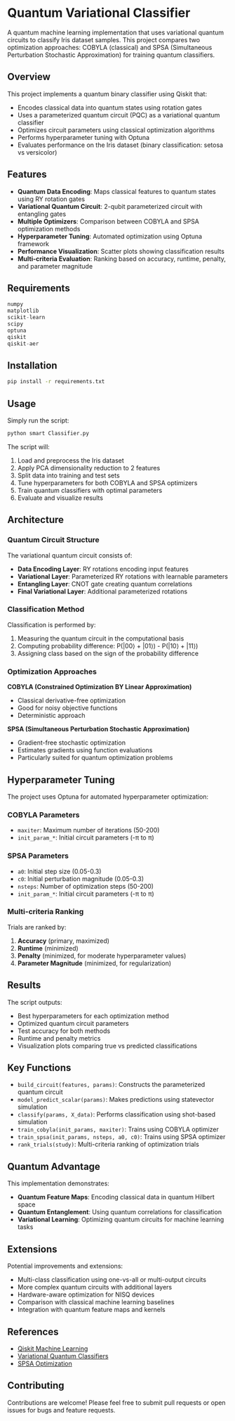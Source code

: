 # Quantum Variational Classifier

A quantum machine learning implementation that uses variational quantum circuits to classify Iris dataset samples. This project compares two optimization approaches: COBYLA (classical) and SPSA (Simultaneous Perturbation Stochastic Approximation) for training quantum classifiers.

## Overview

This project implements a quantum binary classifier using Qiskit that:
- Encodes classical data into quantum states using rotation gates
- Uses a parameterized quantum circuit (PQC) as a variational quantum classifier
- Optimizes circuit parameters using classical optimization algorithms
- Performs hyperparameter tuning with Optuna
- Evaluates performance on the Iris dataset (binary classification: setosa vs versicolor)

## Features

- **Quantum Data Encoding**: Maps classical features to quantum states using RY rotation gates
- **Variational Quantum Circuit**: 2-qubit parameterized circuit with entangling gates
- **Multiple Optimizers**: Comparison between COBYLA and SPSA optimization methods
- **Hyperparameter Tuning**: Automated optimization using Optuna framework
- **Performance Visualization**: Scatter plots showing classification results
- **Multi-criteria Evaluation**: Ranking based on accuracy, runtime, penalty, and parameter magnitude

## Requirements

```python
numpy
matplotlib
scikit-learn
scipy
optuna
qiskit
qiskit-aer
```

## Installation

```bash
pip install -r requirements.txt
```

## Usage

Simply run the script:

```bash
python smart Classifier.py
```

The script will:
1. Load and preprocess the Iris dataset
2. Apply PCA dimensionality reduction to 2 features
3. Split data into training and test sets
4. Tune hyperparameters for both COBYLA and SPSA optimizers
5. Train quantum classifiers with optimal parameters
6. Evaluate and visualize results

## Architecture

### Quantum Circuit Structure

The variational quantum circuit consists of:
- **Data Encoding Layer**: RY rotations encoding input features
- **Variational Layer**: Parameterized RY rotations with learnable parameters
- **Entangling Layer**: CNOT gate creating quantum correlations
- **Final Variational Layer**: Additional parameterized rotations

### Classification Method

Classification is performed by:
1. Measuring the quantum circuit in the computational basis
2. Computing probability difference: P(|00⟩ + |01⟩) - P(|10⟩ + |11⟩)
3. Assigning class based on the sign of the probability difference

### Optimization Approaches

**COBYLA (Constrained Optimization BY Linear Approximation)**
- Classical derivative-free optimization
- Good for noisy objective functions
- Deterministic approach

**SPSA (Simultaneous Perturbation Stochastic Approximation)**
- Gradient-free stochastic optimization
- Estimates gradients using function evaluations
- Particularly suited for quantum optimization problems

## Hyperparameter Tuning

The project uses Optuna for automated hyperparameter optimization:

### COBYLA Parameters
- `maxiter`: Maximum number of iterations (50-200)
- `init_param_*`: Initial circuit parameters (-π to π)

### SPSA Parameters
- `a0`: Initial step size (0.05-0.3)
- `c0`: Initial perturbation magnitude (0.05-0.3)
- `nsteps`: Number of optimization steps (50-200)
- `init_param_*`: Initial circuit parameters (-π to π)

### Multi-criteria Ranking

Trials are ranked by:
1. **Accuracy** (primary, maximized)
2. **Runtime** (minimized)
3. **Penalty** (minimized, for moderate hyperparameter values)
4. **Parameter Magnitude** (minimized, for regularization)

## Results

The script outputs:
- Best hyperparameters for each optimization method
- Optimized quantum circuit parameters
- Test accuracy for both methods
- Runtime and penalty metrics
- Visualization plots comparing true vs predicted classifications

## Key Functions

- `build_circuit(features, params)`: Constructs the parameterized quantum circuit
- `model_predict_scalar(params)`: Makes predictions using statevector simulation
- `classify(params, X_data)`: Performs classification using shot-based simulation
- `train_cobyla(init_params, maxiter)`: Trains using COBYLA optimizer
- `train_spsa(init_params, nsteps, a0, c0)`: Trains using SPSA optimizer
- `rank_trials(study)`: Multi-criteria ranking of optimization trials

## Quantum Advantage

This implementation demonstrates:
- **Quantum Feature Maps**: Encoding classical data in quantum Hilbert space
- **Quantum Entanglement**: Using quantum correlations for classification
- **Variational Learning**: Optimizing quantum circuits for machine learning tasks

## Extensions

Potential improvements and extensions:
- Multi-class classification using one-vs-all or multi-output circuits
- More complex quantum circuits with additional layers
- Hardware-aware optimization for NISQ devices
- Comparison with classical machine learning baselines
- Integration with quantum feature maps and kernels

## References

- [Qiskit Machine Learning](https://qiskit.org/ecosystem/machine-learning/)
- [Variational Quantum Classifiers](https://quantum-computing.ibm.com/lab/docs/iql/machine-learning)
- [SPSA Optimization](https://www.jhuapl.edu/SPSA/)


## Contributing

Contributions are welcome! Please feel free to submit pull requests or open issues for bugs and feature requests.